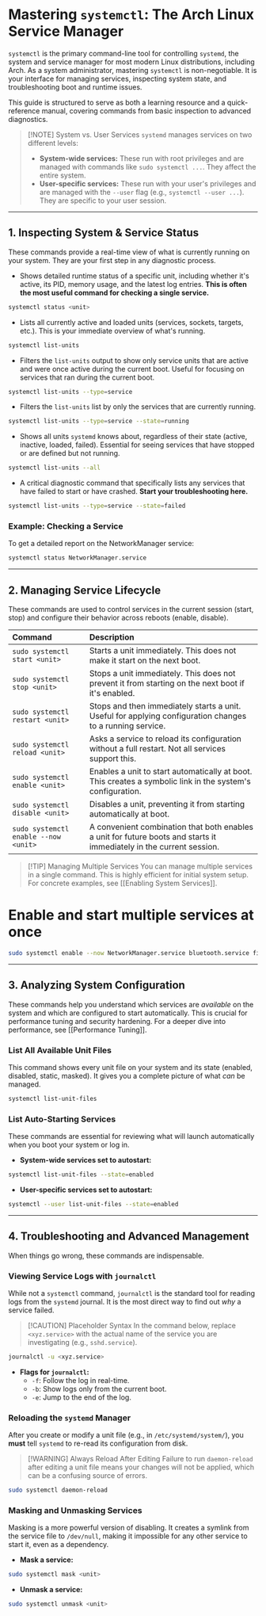 
# Mastering `systemctl`: The Arch Linux Service Manager

`systemctl` is the primary command-line tool for controlling `systemd`, the system and service manager for most modern Linux distributions, including Arch. As a system administrator, mastering `systemctl` is non-negotiable. It is your interface for managing services, inspecting system state, and troubleshooting boot and runtime issues.

This guide is structured to serve as both a learning resource and a quick-reference manual, covering commands from basic inspection to advanced diagnostics.

> [!NOTE] System vs. User Services
> `systemd` manages services on two different levels:
> *   **System-wide services:** These run with root privileges and are managed with commands like `sudo systemctl ...`. They affect the entire system.
> *   **User-specific services:** These run with your user's privileges and are managed with the `--user` flag (e.g., `systemctl --user ...`). They are specific to your user session.

---

## 1. Inspecting System & Service Status

These commands provide a real-time view of what is currently running on your system. They are your first step in any diagnostic process.


- Shows detailed runtime status of a specific unit, including whether it's active, its PID, memory usage, and the latest log entries. **This is often the most useful command for checking a single service.**
```bash
systemctl status <unit>
```

 - Lists all currently active and loaded units (services, sockets, targets, etc.). This is your immediate overview of what's running.
```bash
systemctl list-units
```

- Filters the `list-units` output to show only service units that are active and were once active during the current boot. Useful for focusing on services that ran during the current boot.
```bash
systemctl list-units --type=service
```

- Filters the `list-units` list by only the services that are currently running.
```bash
systemctl list-units --type=service --state=running
``` 

- Shows all units `systemd` knows about, regardless of their state (active, inactive, loaded, failed). Essential for seeing services that have stopped or are defined but not running. 
```bash
systemctl list-units --all
```

- A critical diagnostic command that specifically lists any services that have failed to start or have crashed. **Start your troubleshooting here.**
```bash
systemctl list-units --type=service --state=failed
```

### Example: Checking a Service

To get a detailed report on the NetworkManager service:
```bash
systemctl status NetworkManager.service
```

---

## 2. Managing Service Lifecycle

These commands are used to control services in the current session (start, stop) and configure their behavior across reboots (enable, disable).

| Command | Description |
| :--- | :--- |
| `sudo systemctl start <unit>` | Starts a unit immediately. This does not make it start on the next boot. |
| `sudo systemctl stop <unit>` | Stops a unit immediately. This does not prevent it from starting on the next boot if it's enabled. |
| `sudo systemctl restart <unit>` | Stops and then immediately starts a unit. Useful for applying configuration changes to a running service. |
| `sudo systemctl reload <unit>` | Asks a service to reload its configuration without a full restart. Not all services support this. |
| `sudo systemctl enable <unit>` | Enables a unit to start automatically at boot. This creates a symbolic link in the system's configuration. |
| `sudo systemctl disable <unit>` | Disables a unit, preventing it from starting automatically at boot. |
| `sudo systemctl enable --now <unit>` | A convenient combination that both enables a unit for future boots and starts it immediately in the current session. |

> [!TIP] Managing Multiple Services
> You can manage multiple services in a single command. This is highly efficient for initial system setup. For concrete examples, see [[Enabling System Services]].


# Enable and start multiple services at once
```bash
sudo systemctl enable --now NetworkManager.service bluetooth.service firewalld.service
```

---

## 3. Analyzing System Configuration

These commands help you understand which services are *available* on the system and which are configured to start automatically. This is crucial for performance tuning and security hardening. For a deeper dive into performance, see [[Performance Tuning]].

### List All Available Unit Files
This command shows every unit file on your system and its state (enabled, disabled, static, masked). It gives you a complete picture of what *can* be managed.
```bash
systemctl list-unit-files
```

### List Auto-Starting Services
These commands are essential for reviewing what will launch automatically when you boot your system or log in.

*   **System-wide services set to autostart:**
```bash
systemctl list-unit-files --state=enabled
```

*   **User-specific services set to autostart:**
```bash
systemctl --user list-unit-files --state=enabled
```

---

## 4. Troubleshooting and Advanced Management

When things go wrong, these commands are indispensable.

### Viewing Service Logs with `journalctl`
While not a `systemctl` command, `journalctl` is the standard tool for reading logs from the `systemd` journal. It is the most direct way to find out *why* a service failed.

> [!CAUTION] Placeholder Syntax
> In the command below, replace `<xyz.service>` with the actual name of the service you are investigating (e.g., `sshd.service`).

```bash
journalctl -u <xyz.service>
```
*   **Flags for `journalctl`:**
    *   `-f`: Follow the log in real-time.
    *   `-b`: Show logs only from the current boot.
    *   `-e`: Jump to the end of the log.

### Reloading the `systemd` Manager
After you create or modify a unit file (e.g., in `/etc/systemd/system/`), you **must** tell `systemd` to re-read its configuration from disk.

> [!WARNING] Always Reload After Editing
> Failure to run `daemon-reload` after editing a unit file means your changes will not be applied, which can be a confusing source of errors.

```bash
sudo systemctl daemon-reload
```

### Masking and Unmasking Services
Masking is a more powerful version of disabling. It creates a symlink from the service file to `/dev/null`, making it impossible for any other service to start it, even as a dependency.

*   **Mask a service:**
```bash
sudo systemctl mask <unit>
```
*   **Unmask a service:**
```bash
sudo systemctl unmask <unit>
```
